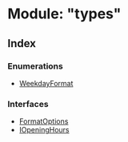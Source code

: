 
# Module: "types"

## Index

### Enumerations

* [WeekdayFormat](../enums/_types_.weekdayformat.md)

### Interfaces

* [FormatOptions](../interfaces/_types_.formatoptions.md)
* [IOpeningHours](../interfaces/_types_.iopeninghours.md)
